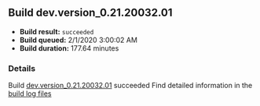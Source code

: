 ## Build dev.version_0.21.20032.01
- **Build result:** `succeeded`
- **Build queued:** 2/1/2020 3:00:02 AM
- **Build duration:** 177.64 minutes
### Details
Build [dev.version_0.21.20032.01](https://winappstudio.visualstudio.com/web/build.aspx?pcguid=a4ef43be-68ce-4195-a619-079b4d9834c2&builduri=vstfs%3a%2f%2f%2fBuild%2fBuild%2f32793) succeeded
Find detailed information in the [build log files]()

